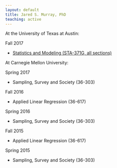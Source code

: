 ```yaml
---
layout: default
title: Jared S. Murray, PhD
teaching: active
---
```


At the University of Texas at Austin:

Fall 2017

- [Statistics and Modeling (STA-371G, all sections)](../sta371g_f17)

At Carnegie Mellon University:

Spring 2017

- Sampling, Survey and Society (36-303)

Fall 2016

- Applied Linear Regression (36-617)

Spring 2016

- Sampling, Survey and Society (36-303)

Fall 2015

- Applied Linear Regression (36-617)

Spring 2015

- Sampling, Survey and Society (36-303)
